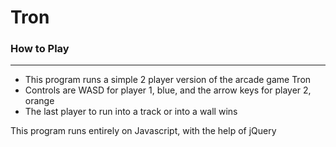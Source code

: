 # Tron

### How to Play
---
* This program runs a simple 2 player version of the arcade game Tron
* Controls are WASD for player 1, blue, and the arrow keys for player 2, orange
* The last player to run into a track or into a wall wins


This program runs entirely on Javascript, with the help of jQuery
